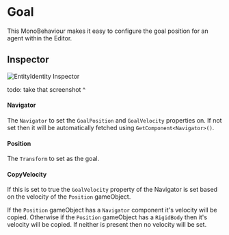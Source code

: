 # Goal

This MonoBehaviour makes it easy to configure the goal position for an agent within the Editor.

## Inspector

![EntityIdentity Inspector](../images/SteerForWanderInspector.png)

todo: take that screenshot ^

#### Navigator

The `Navigator` to set the `GoalPosition` and `GoalVelocity` properties on. If not set then it will be automatically fetched using `GetComponent<Navigator>()`.

#### Position

The `Transform` to set as the goal.

#### CopyVelocity

If this is set to true the `GoalVelocity` property of the Navigator is set based on the velocity of the `Position` gameObject.

If the `Position` gameObject has a `Navigator` component it's velocity will be copied. Otherwise if the `Position` gameObject has a `RigidBody` then it's velocity will be copied. If neither is present then no velocity will be set.